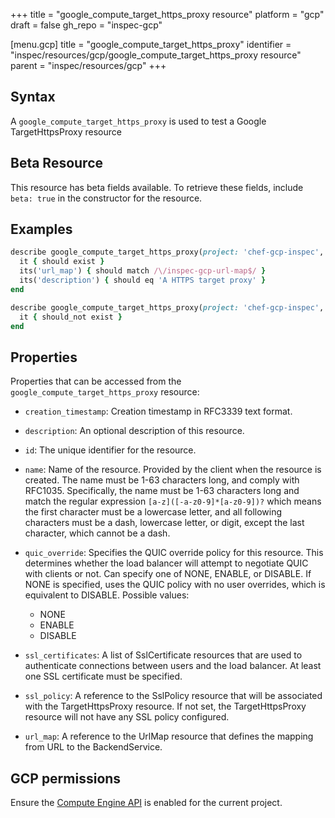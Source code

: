 +++
title = "google_compute_target_https_proxy resource"
platform = "gcp"
draft = false
gh_repo = "inspec-gcp"

[menu.gcp]
title = "google_compute_target_https_proxy"
identifier = "inspec/resources/gcp/google_compute_target_https_proxy resource"
parent = "inspec/resources/gcp"
+++

## Syntax

A `google_compute_target_https_proxy` is used to test a Google TargetHttpsProxy resource


## Beta Resource
This resource has beta fields available. To retrieve these fields, include `beta: true` in the constructor for the resource.

## Examples

```ruby
describe google_compute_target_https_proxy(project: 'chef-gcp-inspec', name: 'inspec-gcp-https-proxy') do
  it { should exist }
  its('url_map') { should match /\/inspec-gcp-url-map$/ }
  its('description') { should eq 'A HTTPS target proxy' }
end

describe google_compute_target_https_proxy(project: 'chef-gcp-inspec', name: 'nonexistent') do
  it { should_not exist }
end
```

## Properties

Properties that can be accessed from the `google_compute_target_https_proxy` resource:


  * `creation_timestamp`: Creation timestamp in RFC3339 text format.

  * `description`: An optional description of this resource.

  * `id`: The unique identifier for the resource.

  * `name`: Name of the resource. Provided by the client when the resource is created. The name must be 1-63 characters long, and comply with RFC1035. Specifically, the name must be 1-63 characters long and match the regular expression `[a-z]([-a-z0-9]*[a-z0-9])?` which means the first character must be a lowercase letter, and all following characters must be a dash, lowercase letter, or digit, except the last character, which cannot be a dash.

  * `quic_override`: Specifies the QUIC override policy for this resource. This determines whether the load balancer will attempt to negotiate QUIC with clients or not. Can specify one of NONE, ENABLE, or DISABLE. If NONE is specified, uses the QUIC policy with no user overrides, which is equivalent to DISABLE.
  Possible values:
    * NONE
    * ENABLE
    * DISABLE

  * `ssl_certificates`: A list of SslCertificate resources that are used to authenticate connections between users and the load balancer. At least one SSL certificate must be specified.

  * `ssl_policy`: A reference to the SslPolicy resource that will be associated with the TargetHttpsProxy resource. If not set, the TargetHttpsProxy resource will not have any SSL policy configured.

  * `url_map`: A reference to the UrlMap resource that defines the mapping from URL to the BackendService.


## GCP permissions

Ensure the [Compute Engine API](https://console.cloud.google.com/apis/library/compute.googleapis.com/) is enabled for the current project.
